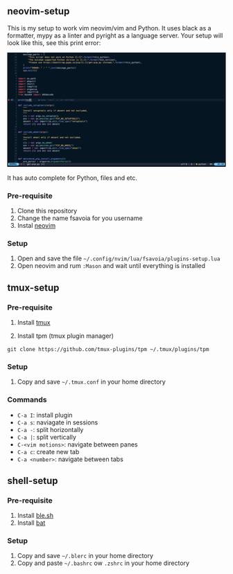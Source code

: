 ## neovim-setup

This is my setup to work vim neovim/vim and Python. It uses black as a formatter, mypy as a linter and pyright as a language server. Your setup will look like this, see this print error:

![neovim_screenshot](/images/image1.png)

It has auto complete for Python, files and etc.

### Pre-requisite

1. Clone this repository
2. Change the name fsavoia for you username
3. Instal [neovim](https://github.com/neovim/neovim/wiki/Installing-Neovim)

### Setup

1. Open and save the file `~/.config/nvim/lua/fsavoia/plugins-setup.lua`
2. Open neovim and rum `:Mason` and wait until everything is installed

## tmux-setup

### Pre-requisite

1. Install [tmux](https://github.com/tmux/tmux/wiki/Installing)

2. Install tpm (tmux plugin manager)

```
git clone https://github.com/tmux-plugins/tpm ~/.tmux/plugins/tpm
```

### Setup

1. Copy and save `~/.tmux.conf` in your home directory

### Commands

* `C-a I`: install plugin
* `C-a s`: naviagate in sessions
* `C-a -`: split horizontally
* `C-a |`: split vertically
* `C-<vim motions>`: navigate between panes
* `C-a c`: create new tab
* `C-a <number>`: navigate between tabs

## shell-setup

### Pre-requisite

1. Install [ble.sh](https://github.com/akinomyoga/ble.sh)
2. Install [bat](https://github.com/sharkdp/bat)

### Setup

1. Copy and save `~/.blerc` in your home directory
2. Copy and paste `~/.bashrc` ow `.zshrc` in your home directory
